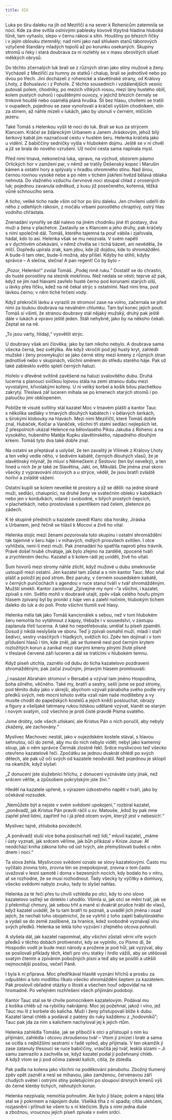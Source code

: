 ```yaml
---
title: XIX
---
```


Luka po šíru daleku na jih od Meziříčí a na sever k Rohenicům zatemnila se nocí. Kde za dne svítila oslnivými pablesky kovově třpytná hladina hluboké tůně, tam vyhaslo, slepo v černu rákosí a sítin. Houštiny po březích říčky i v jejím oblouku ztemněly; nad nimi jako nad shlukem stanů táborových vztyčené štandáry mladých topolů až po korunku osekaných. Skupiny stromů u řeky i stará doubrava za ní rozlehly se v masu obrovitých siluet měkkých obrysů.

Do těchto zčernalých luk brali se z různých stran jako stíny mužové a ženy. Vycházeli z Meziříčí za humny ze statků i chalup, brali se jednotlivě nebo po dvou po třech. Jiní docházeli z rohenické a slavětínské strany, od Královy Lhoty, z Bohuslavic i z Pohoře. Z těchto sousedních i vzdálenějších vesnic putovali polem, chodníky, po mezích vlhkých rosou, mezi lány hustého obilí, kolem pustých ouhorů i opuštěnými ouvozy, v jejichž březích černaly se trnkové houště nebo osamělá planá hruška. Šli bez hlasu, chvílemi se tratili v oupadech, pojednou se zase vynořovali a kráčeli vyšším chodníkem, stín za stínem, až náhle mizeli v lukách, jako by utonuli v černém, mlčícím jezeru.

Také Tomáš s Helenkou vyšli té noci do luk. Brali se kus za strýcem Klancem. Kráčel se ždáreckým Urbanem a Janem Jiráskovým, jehož bílý šerkový kabát jim naznačoval cestu v hustém šeru. Helenka kráčela jako u vidění. Z babiččiny sedničky vyšla v hlubokém dojmu. Ještě se v ní chvěl a již se brala do nového vzrušení. Už noční cesta sama napínala mysl.

Před nimi tmavá, nekonečná luka, vpravo, na východ, obzorem pásmo Orlických hor v zamžení par, v němž se tratily Dešenský kopec i Marušin kámen a ostatní hory a splývaly v hradbu ohromného stínu. Nad širou, černou rovinou vysoké nebe a po něm v tichém jiskření hvězd bělavá oblaka nehnutá. Do vlažného vzduchu červnové noci stoupal chlad z orosených luk; pojednou zavanula odněkud, z kusu již posečeného, kořenná, těžká vůně schnoucího sena.

A ticho, veliké ticho nade vším od hor po šíru daleku. Jen chvílemi udeřil do něho z odlehlých rákosin, z močálu vrbami porostlého chraptivý, ostrý hlas vodního chřástala.

Znenadání vynořily se dál nalevo na jiném chodníku jiné tři postavy, dva muži a žena v plachetce. Zastavily se s Klancem a jeho druhy, pak kráčely s nimi společně dál. Tomáš, kterého tajemná ta pouť vábila i zjařovala, hádal, kdo to asi. Helenka však se mu neozvala. V svém napětí a v dychtivém očekávání, v němž chvěla se i tichá bázeň, ani nevěděla, že mlčí. Dopředu upírala zrak, kam jdou, kde již dojdou, kde to shromáždění. A bude-li tam otec, bude-li možná, aby přišel. Kdyby ho stihli, kdyby správce – A slečna, slečna! A pan regent! Co by bylo –

„Pozor, Helenko!“ zvolal Tomáš. „Podej mně ruku.“ Dostaliť se do chrastin, do husté porostliny na stezník mokřinou. Než nedala se vésti; teprve až pak, když se jim nad hlavami zavřelo husté černo pod korunami starých olší, u lávky přes říčku, kdež na ně čekal strýc s ostatními. Nad nimi tma, pod lávkou černo; v něm tiché hrčení vody.

Když překročili lávku a vyrazili ze stromoví zase na volno, začernala se před nimi za loukou doubrava na nevalném chlumku. Tam byl konec jejich pouti. Tomáš si všiml, že stranou doubravy stál nějaký mužský, druhý pak ještě dále v lukách a vpravo ještě jeden. Stáli nehybně, jako by na někoho čekali. Zeptal se na ně.

„To jsou varty, hlídají,“ vysvětlil strýc.

U doubravy však ani člověka; jako by tam nikoho nebylo. A doubrava sama všecka černá, bez světýlka. Ale když vkročili pod její hustý kryt, zahlédli mužské i ženy prosmykující se jako černé stíny mezi kmeny z různých stran jednotlivě nebo v skupinách, všichni směrem do středu starého háje. Pak už také zablesklo světlo spletí černých haluzí.

Hořelo v dřevěné svítilně zavěšené na haluzi svalovitého dubu. Druhá lucerna s planoucí svíčkou lojovou stála na zemi stranou dubu mezi vyvstalými, křivolakými kořeny. U ní veliký korbel a košík bílou plachetkou zakrytý. Třeslavá zář luceren míhala se po kmenech starých stromů i po paloučku jimi obklopeném.

Poblíže té visuté svítilny stál kazatel Moc v tmavém plášti a kantor Tauc s několika sedláky v tmavých dlouhých kabátech i v bělavých šerkách, s širokými klobouky na hlavách. Mezi nimi Meziříčtí, které Tomáš dobře znal, Hubáček, Kolčar a Vaněček, všichni tři statní sedláci nejlepších let. Z přespolních ukázal Helence na bělovlasého Piksu Jakuba z Rohenic a na vysokého, hubeného Matěje Kupku slavětínského, nápadného dlouhým krkem. Tomáš tyto dva také dobře znal.

Na ostatní se přeptával a uslyšel, že ten zavalitý je Vilímek z Královy Lhoty a ten velký vedle něho, v šedivém kabátě, černých dlouhých vlasů, že je slavětínský mlynář, že mluví s Němečkem z Šestovic (ten byl nevelký), a ten hned u nich že je také ze Slavětína, Jakl, on, Mikuláš. Dle jména znal skoro všecky z vypravování otcových a u strýce, věděl, že jsou bratři zvláště horliví a zvláště vážení.

Ostatní kupili se kolem neveliké té prostory a již se dělili: na jedné straně muži, sedláci, chalupníci, na druhé ženy ve svátečním obleku v kabátkách nebo jen v kordulkách, vdané i svobodné, v bílých prostých čepcích, v plachetkách, nebo prostovlasé s pentlíkem nad čelem, pletence po zádech.

K té skupině předních u kazatele zavedl Klanc oba horáky, Jiráska s Urbanem, jenž řečně se hlásil k Mocovi a živě ho vítal.

Helenka stojíc mezi ženami pozorovala tuto skupinu i ostatní shromáždění tak tajemné v šeru háje i v míhavých, mdlých prosvitech svítilen. I otce vyhlížela, není-li mezi muži. Pak znenadání ho spatřila naproti přes trávník. Právě došel hrubě chvátaje, jak bylo zřejmo na zardělé, zpocené tváři a zrychleném dechu. Kazatel a ti kolem rádi jej uviděli, živě ho vítali.

Šum hovorů mezi stromy náhle ztichl, když mužové u dubu smeknuvše ustoupili mezi ostatní. Jen kazatel tam zůstal a s ním kantor Tauc. Moc sňal plášť a položil jej pod strom. Bez paruky, v černém sousedském kabátě, v černých punčochách s agendou v ruce stanul tváří v tvář shromážděným. Mužští smekli. Kantor zanotoval „Zpívejme my nyní –“a všichni, i kazatel, zpívali s ním. Světlo mohli v doubravě utajit, zpěv však celého houfu plným hlasem zpívaný byl by pronikl z háje ven a zalehl nočním, hlubokým tichem daleko do luk a do polí. Proto všichni tlumili své hlasy.

Helenka měla tak jako Tomáš kancionálek s sebou, než v tom hlubokém šeru nemohla ho vytáhnout z kapsy, třebaže i v sousedství, v zástupu zaplanula třetí lucerna. A také ho nepotřebovala; umělať tu píseň zpaměti. Dosud jí nikdá neslyšela ve sboru. Teď ji zpívali osmahlí muži, mladí i staří šedivci, sestry vrásčitých i hladkých, svěžích lící. Zpěv ten dojímal i v tom přidušení hlasů i tím, kde zněl, jak se tlumeně nesl pod černým krytem rozložitých korun a zanikal mezi starými kmeny plnými žluté plísně v třeslavé červené záři luceren a dál se tratícími v hlubokém temnu.

Když píseň utichla, zaznělo od dubu do ticha kazatelovo po­zdravení shromážděným; pak začal zvučným, jímavým hlasem promlouvati:

„I nasázel Abrahám stromoví v Bersabé a vzýval tam jméno Hospodina, boha silného, věčného. Také my, bratři a sestry, sešli jsme se pod stromy, pod těmito duby jako v skrejši, abychom vzývali pánaboha svého podle víry předků svých, neb mocní tohoto světa vzali nám naše modlitebny a vy musíte chodit do papežských kostelů a jejich kněží poslouchat, obrazy a figury a všelijaké tatrmany rukou lidskou udělané vzývat, klanět se starým i novým svatým, což všechno je proti čisté pravdě Písma svatého.

Jsme drobty, ode všech utiskaní; ale Kristus Pán o nich poručil, aby nebyly zkaženy, ale zachovány.“

Myslivec Machovec nestál, jako v oujezdském kostele stával, s hlavou sehnutou, oči do země, aby mu do nich nebylo vidět; nebyl jako kamenný sloup, jak o něm správce Čermák zlostně řekl. Srdce myslivcovo teď všecko otevřeno kazatelově řeči. Zpočátku se jednou dvakrát ohlédl po svých dětech, ale pak už očí svých od kazatele neodvrátil. Než pojednou je sklopil na okamžik, když slyšel:

„Z donucení jste služebníci hříchu, z donucení vyznáváte ústy jinak, než srdcem věříte, a způsobem pokrytským jste živi.“

Hleděl na kazatele upřeně, s výrazem úzkostného napětí v tváři, jako by očekával rozsudek.

„Nemůžete být a nejste v svém svědomí upokojeni,“ rozbíral kazatel, „poněvadž, jak Kristus Pán praviti ráčil u sv. Matouše, ‚kdož by pak mne zapřel před lidmi, zapřímť ho i já před otcem svým, kterýž jest v nebesích‘.“

Myslivec tajně, zhluboka povzdechl.

„A poněvadž sluší více boha poslouchati než lidí,“ mluvil kazatel, „máme i ústy vyznati, jak srdcem věříme, jak bůh přikázal v Knize Jozue: Ať neodchází kniha zákona toho od úst tvých, ale přemyšlovati budeš o něm dnem i nocí.“

Ta slova žehla. Myslivcovo svědomí ozvalo se slovy kazatelovými. Často mu vyčítalo zrovna toto, zrovna tím se znepokojoval, zrovna o tom často uvažoval v lesní samotě i doma v bezesných nocích, kdy bodalo ho v nitru, ať se rozhodne, že se musí rozhodnout. Tady všecky ty výčitky a domluvy, všecko svědomí nabylo zvuku, tady to slyšel nahlas.

Helenka za té řeči přes tu chvíli vzhlédla po otci, kdy to ono slovo kazatelovo ostřeji se doteklo i uhodilo. Všimla si, jak otci se mění tvář, jak se jí překmitují chmury, jak sebou trhl a maně si dvakrát prudce hrábl do vlasů, když kazatel uváděl, že tu tam bratři to poznali, a uváděl jich jména i osad jejich, že nechali toho obojetnictví, že se vytrhli z toho zajetí babylónského a vydali se do země zaslíbené, za hranice, kdež svobodně vyznávají víru svých předků. Helenka se lekla toho vyzvání i zřejmého otcova pohnutí.

A slyšela dál, jak kazatel napomínal, aby všichni zůstali věrni víře svých předků v těchto dobách protivenství, kdy se vyplnilo, co Písmo dí, že Hospodin vodit je bude mezi národy a prožene je pod hůl, jak vyzýval, aby se posilovali příklady těch, kteří pro víru statky i hrdlo vážili, aby se utěšovali svatým čtením a zpíváním pobožných písní a teď aby se posílili a utěšili nejmocnější posilou, večeří Páně.

I byla k ní příprava. Moc předříkával hlasitě vyznání hříchů a prosbu za odpuštění a tuto modlitbu říkalo všecko shromáždění šeptem za kazatelem. Pak proslovil obřadné otázky o lítosti a všechen houf odpovídal na ně hromadně. Po veřejném rozhřešení všech přijímání podobojí.

Kantor Tauc stal se té chvíle pomocníkem kazatelovým. Podával mu z košíka chléb už na rybičky nakrájený. Moc jej požehnal, jakož i víno, jež Tauc mu lil z korbele do kalicha. Muži i ženy přistupovali blíže k dubu. Kazatel lámal chléb a podával z patény do ruky každému z „hodovníků“; Tauc pak jda za ním s kalichem nachyloval jej k jejich rtům.

Helenka zahlédla Tomáše, jak se přibočil k otci a přistoupil s ním ku přijímání, zahlédla i otcovu zkroušenou tvář – Vtom jí zmizel i bratr a sama se ocitla s nejbližšími sestrami v řadě vpřed, aby přijímala. V ten okamžik jí zase zatanuly třesoucí se ruce babiččiny, vrásčitá její tvář, lesklá slzami – Ji samu zamrazilo a zachvěla se, když kazatel podal jí požehnaný chléb. A když vtom se jí pod očima zaleskl kalich, cítila, že zbledla.

Pak padla na kolena jako všichni na poděkování pánubohu. Zbožný tlumený zpěv opět zazněl a nesl se míhavou, jako zamženou, červenavou září chudých světel i ostrými stíny poletujícími po sloupoví drsných kmenů výš do černé klenby tichých, nehnutých korun.

Helenka nezpívala; nemohla pohnutím. Ale bylo jí blaze; pokrm a nápoj těla stal se jí pokrmem a nápojem duše. Všeliká tíha z ní spadla; cítila ulehčení, rozjasnění i přilnutí ke všem tu s ní klečícím. Byla s nimi jedna duše a zbožnou, vroucnou jejich píseň zpívala v svém srdci.
